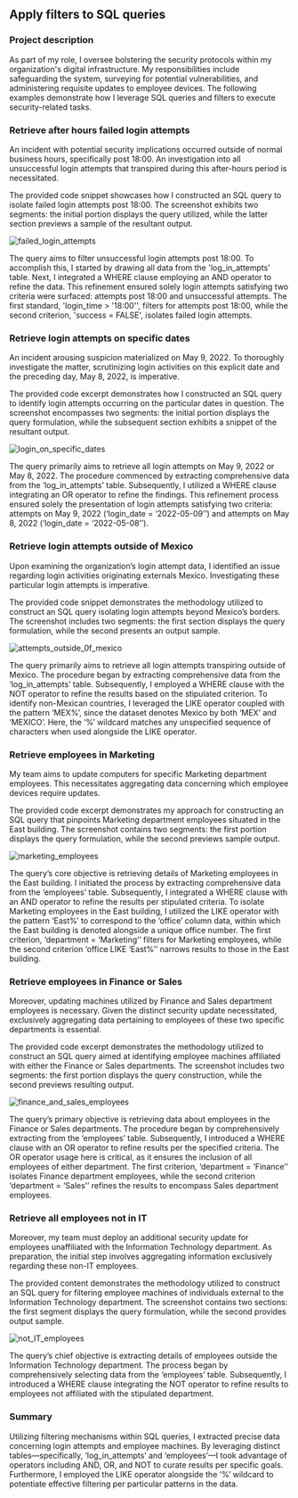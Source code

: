 ## Apply filters to SQL queries

### Project description

As part of my role, I oversee bolstering the security protocols within my organization's digital infrastructure. My responsibilities include safeguarding the system, surveying for potential vulnerabilities, and administering requisite updates to employee devices. The following examples demonstrate how I leverage SQL queries and filters to execute security-related tasks.

### Retrieve after hours failed login attempts

An incident with potential security implications occurred outside of normal business hours, specifically post 18:00. An investigation into all unsuccessful login attempts that transpired during this after-hours period is necessitated.

The provided code snippet showcases how I constructed an SQL query to isolate failed login attempts post 18:00. The screenshot exhibits two segments: the initial portion displays the query utilized, while the latter section previews a sample of the resultant output.

![failed_login_attempts](https://github.com/maxie7/cybersecurity_portfolio/assets/15796607/39409440-39c6-4f67-9c03-f74af8b7ddcf)

The query aims to filter unsuccessful login attempts post 18:00. To accomplish this, I started by drawing all data from the 'log_in_attempts' table. Next, I integrated a WHERE clause employing an AND operator to refine the data. This refinement ensured solely login attempts satisfying two criteria were surfaced: attempts post 18:00 and unsuccessful attempts. The first standard, 'login_time > '18:00'', filters for attempts post 18:00, while the second criterion, 'success = FALSE', isolates failed login attempts.

### Retrieve login attempts on specific dates

An incident arousing suspicion materialized on May 9, 2022. To thoroughly investigate the matter, scrutinizing login activities on this explicit date and the preceding day, May 8, 2022, is imperative.

The provided code excerpt demonstrates how I constructed an SQL query to identify login attempts occurring on the particular dates in question. The screenshot encompasses two segments: the initial portion displays the query formulation, while the subsequent section exhibits a snippet of the resultant output.

![login_on_specific_dates](https://github.com/maxie7/cybersecurity_portfolio/assets/15796607/8fb9373b-4c97-432d-801d-e21ef385b3c7)

The query primarily aims to retrieve all login attempts on May 9, 2022 or May 8, 2022. The procedure commenced by extracting comprehensive data from the ‘log_in_attempts’ table. Subsequently, I utilized a WHERE clause integrating an OR operator to refine the findings. This refinement process ensured solely the presentation of login attempts satisfying two criteria: attempts on May 9, 2022 (‘login_date = ‘2022-05-09’’) and attempts on May 8, 2022 (‘login_date = ‘2022-05-08’’).

### Retrieve login attempts outside of Mexico

Upon examining the organization’s login attempt data, I identified an issue regarding login activities originating externals Mexico. Investigating these particular login attempts is imperative.

The provided code snippet demonstrates the methodology utilized to construct an SQL query isolating login attempts beyond Mexico’s borders. The screenshot includes two segments: the first section displays the query formulation, while the second presents an output sample.

![attempts_outside_0f_mexico](https://github.com/maxie7/cybersecurity_portfolio/assets/15796607/a5c46006-4389-40ef-988e-66615dd17e38)

The query primarily aims to retrieve all login attempts transpiring outside of Mexico. The procedure began by extracting comprehensive data from the ‘log_in_attempts’ table. Subsequently, I employed a WHERE clause with the NOT operator to refine the results based on the stipulated criterion. To identify non-Mexican countries, I leveraged the LIKE operator coupled with the pattern ‘MEX%’, since the dataset denotes Mexico by both ‘MEX’ and ‘MEXICO’. Here, the ‘%’ wildcard matches any unspecified sequence of characters when used alongside the LIKE operator.

### Retrieve employees in Marketing

My team aims to update computers for specific Marketing department employees. This necessitates aggregating data concerning which employee devices require updates.

The provided code excerpt demonstrates my approach for constructing an SQL query that pinpoints Marketing department employees situated in the East building. The screenshot contains two segments: the first portion displays the query formulation, while the second previews sample output.

![marketing_employees](https://github.com/maxie7/cybersecurity_portfolio/assets/15796607/e6a9091b-1b38-47b0-9b6e-b2b215b44e98)

The query’s core objective is retrieving details of Marketing employees in the East building. I initiated the process by extracting comprehensive data from the ‘employees’ table. Subsequently, I integrated a WHERE clause with an AND operator to refine the results per stipulated criteria. To isolate Marketing employees in the East building, I utilized the LIKE operator with the pattern ‘East%’ to correspond to the ‘office’ column data, within which the East building is denoted alongside a unique office number. The first criterion, ‘department = ‘Marketing’’ filters for Marketing employees, while the second criterion ‘office LIKE ‘East%’’ narrows results to those in the East building.

### Retrieve employees in Finance or Sales

Moreover, updating machines utilized by Finance and Sales department employees is necessary. Given the distinct security update necessitated, exclusively aggregating data pertaining to employees of these two specific departments is essential.

The provided code excerpt demonstrates the methodology utilized to construct an SQL query aimed at identifying employee machines affiliated with either the Finance or Sales departments. The screenshot includes two segments: the first portion displays the query construction, while the second previews resulting output.

![finance_and_sales_employees](https://github.com/maxie7/cybersecurity_portfolio/assets/15796607/e064154a-0817-4504-bf54-04c626f95b52)

The query’s primary objective is retrieving data about employees in the Finance or Sales departments. The procedure began by comprehensively extracting from the ‘employees’ table. Subsequently, I introduced a WHERE clause with an OR operator to refine results per the specified criteria. The OR operator usage here is critical, as it ensures the inclusion of all employees of either department. The first criterion, ‘department = ‘Finance’’ isolates Finance department employees, while the second criterion ‘department = ‘Sales’’ refines the results to encompass Sales department employees.

### Retrieve all employees not in IT

Moreover, my team must deploy an additional security update for employees unaffiliated with the Information Technology department. As preparation, the initial step involves aggregating information exclusively regarding these non-IT employees.

The provided content demonstrates the methodology utilized to construct an SQL query for filtering employee machines of individuals external to the Information Technology department. The screenshot contains two sections: the first segment displays the query formulation, while the second provides output sample.

![not_IT_employees](https://github.com/maxie7/cybersecurity_portfolio/assets/15796607/87afa331-dd1d-47bd-87d5-e3e5f601f80f)

The query’s chief objective is extracting details of employees outside the Information Technology department. The process began by comprehensively selecting data from the ‘employees’ table. Subsequently, I introduced a WHERE clause integrating the NOT operator to refine results to employees not affiliated with the stipulated department.

### Summary

Utilizing filtering mechanisms within SQL queries, I extracted precise data concerning login attempts and employee machines. By leveraging distinct tables—specifically, ‘log_in_attempts’ and ‘employees’—I took advantage of operators including AND, OR, and NOT to curate results per specific goals. Furthermore, I employed the LIKE operator alongside the ‘%’ wildcard to potentiate effective filtering per particular patterns in the data.


